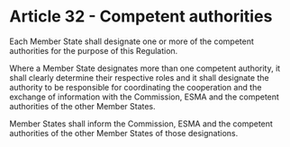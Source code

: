 # Article 32 - Competent authorities


Each Member State shall designate one or more of the competent authorities for the purpose of this Regulation.

Where a Member State designates more than one competent authority, it shall clearly determine their respective roles and it shall designate the authority to be responsible for coordinating the cooperation and the exchange of information with the Commission, ESMA and the competent authorities of the other Member States.

Member States shall inform the Commission, ESMA and the competent authorities of the other Member States of those designations.
